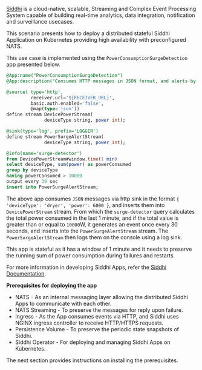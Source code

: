 [Siddhi](http://siddhi.io) is a cloud-native, scalable, Streaming and Complex Event Processing System capable of building real-time analytics, data integration, notification and surveillance usecases.

This scenario presents how to deploy a distributed stateful Siddhi Application on Kubernetes providing high availability with preconfigured NATS. 

This use case is implemented using the `PowerConsumptionSurgeDetection` app presented below.

```sql
@App:name("PowerConsumptionSurgeDetection")
@App:description("Consumes HTTP messages in JSON format, and alerts by logging a message once every 30 seconds, if the total power consumption in the last 1 minute is greater than or equal to 10000W.")

@source( type='http', 
         receiver.url='${RECEIVER_URL}',
         basic.auth.enabled='false', 
         @map(type='json'))
define stream DevicePowerStream(
              deviceType string, power int);

@sink(type='log', prefix='LOGGER')  
define stream PowerSurgeAlertStream(
              deviceType string, power int);

@info(name='surge-detector')  
from DevicePowerStream#window.time(1 min) 
select deviceType, sum(power) as powerConsumed
group by deviceType
having powerConsumed > 10000
output every 30 sec
insert into PowerSurgeAlertStream;
```

The above app consumes `JSON` messages via http sink in the format `{ 'deviceType': 'dryer', 'power': 6000 }`, and inserts them into `DevicePowerStream` stream. From which the `surge-detector` query calculates the total power consumed in the last 1 minute, and if the total value is greater than or equal to `10000`W, it generates an event once every 30 seconds, and inserts into the `PowerSurgeAlertStream` stream. The `PowerSurgeAlertStream` then logs them on the console using a log sink.

This app is stateful as it has a window of 1 minute and it needs to preserve the running sum of power consumption during failures and restarts.

For more information in developing Siddhi Apps, refer the [Siddhi Documentation](http://siddhi.io/redirect/docs).

**Prerequisites for deploying the app**

- NATS - As an internal messaging layer allowing the distributed Siddhi Apps to communicate with each other.
- NATS Streaming - To preserve the messages for reply upon failure.
- Ingress - As the App consumes events via HTTP, and Siddhi uses NGINX ingress controller to receive HTTP/HTTPS requests.
- Persistence Volume - To preserve the periodic state snapshots of Siddhi. 
- Siddhi Operator - For deploying and managing Siddhi Apps on Kubernetes.

The next section provides instructions on installing the prerequisites.
